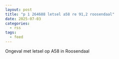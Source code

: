 ```yaml
---
layout: post
title: "p 1 264688 letsel a58 re 91,2 roosendaal"
date: 2025-07-03
categories: 
  - rss
tags: 
  - feed
---
```


Ongeval met letsel op A58 in Roosendaal
